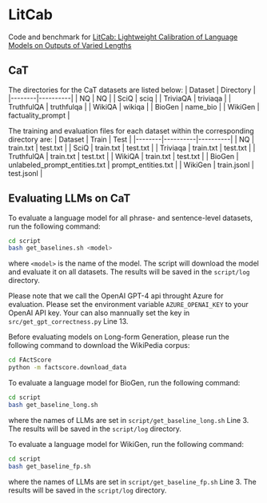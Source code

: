# LitCab
Code and benchmark for [LitCab: Lightweight Calibration of Language Models on Outputs of Varied Lengths](https://arxiv.org/abs/2310.19208)

## CaT
The directories for the CaT datasets are listed below:
| Dataset   | Directory     |
|--------|----------|
|  NQ  |   NQ   |
|  SciQ  |  sciq  |
|  TriviaQA  |   triviaqa   |
|  TruthfulQA  |   truthfulqa   |
|  WikiQA  |   wikiqa   |
|  BioGen  |   name_bio   |
|  WikiGen  |   factuality_prompt   |

The training and evaluation files for each dataset within the corresponding directory are:
| Dataset   | Train  |  Test  |
|--------|----------|----------|
|  NQ  |  train.txt    |  test.txt   |
|  SciQ  |  train.txt  |   test.txt  |
|  Triviaqa  |  train.txt  |   test.txt  |
|  TruthfulQA  |  train.txt    |  test.txt   |
|  WikiQA  |  train.txt    |  test.txt   |
|  BioGen  |  unlabeled_prompt_entities.txt    |   prompt_entities.txt  |
|  WikiGen  |  train.jsonl    |  test.jsonl   |

## Evaluating LLMs on CaT
To evaluate a language model for all phrase- and sentence-level datasets, run the following command:
```bash
cd script
bash get_baselines.sh <model>
```
where `<model>` is the name of the model. The script will download the model and evaluate it on all datasets. The results will be saved in the `script/log` directory.

Please note that we call the OpenAI GPT-4 api throught Azure for evaluation. Please set the environment variable `AZURE_OPENAI_KEY` to your OpenAI API key. Your can also mannually set the key in `src/get_gpt_correctness.py` Line 13.

Before evaluating models on Long-form Generation, please run the following command to download the WikiPedia corpus:
```bash
cd FActScore
python -m factscore.download_data
```
To evaluate a language model for BioGen, run the following command:
```bash
cd script
bash get_baseline_long.sh
```
where the names of LLMs are set in `script/get_baseline_long.sh` Line 3. The results will be saved in the `script/log` directory.

To evaluate a language model for WikiGen, run the following command:
```bash
cd script
bash get_baseline_fp.sh
```
where the names of LLMs are set in `script/get_baseline_fp.sh` Line 3. The results will be saved in the `script/log` directory.
